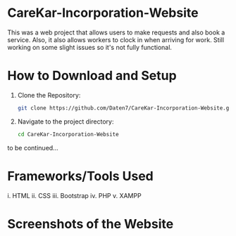 # CareKar-Incorporation-Website
This was a web project that allows users to make requests and also book a service. Also, it also allows workers to clock in when arriving for work. Still working on some slight issues so it's not fully functional.

# How to Download and Setup
1. Clone the Repository:
   ```bash
   git clone https://github.com/Daten7/CareKar-Incorporation-Website.git

2. Navigate to the project directory:
   ```bash
   cd CareKar-Incorporation-Website

to be continued...

# Frameworks/Tools Used
i. HTML
ii. CSS
iii. Bootstrap
iv. PHP
v. XAMPP

# Screenshots of the Website
